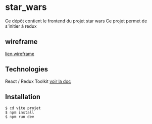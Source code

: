 # star_wars

Ce dépôt contient le frontend du projet star wars
Ce projet permet de s'initier à redux

## wireframe

[lien wireframe](https://www.figma.com/file/3FPRhLZL67dLrqlvILMse8/start-wars?node-id=0%3A1)

## Technologies

React / Redux Toolkit
[voir la doc](https://redux-toolkit.js.org/tutorials/quick-start)

## Installation
```
$ cd vite projet 
$ npm install 
$ npm run dev
```
